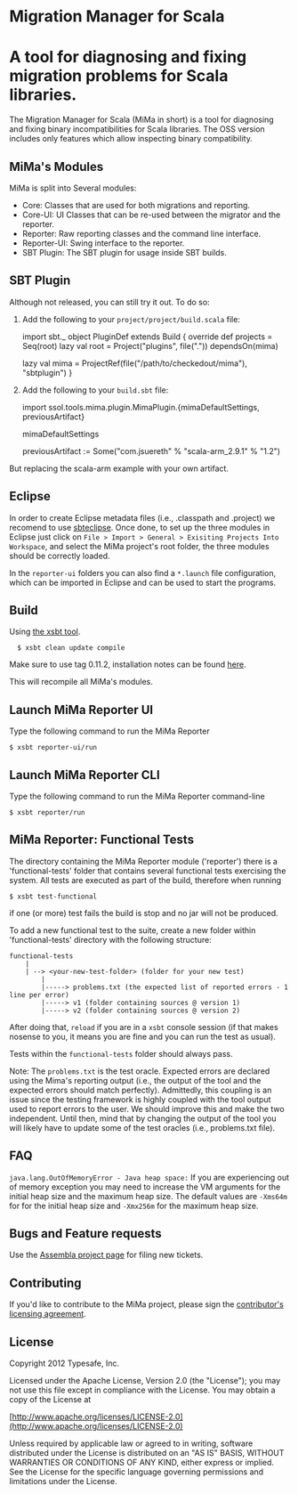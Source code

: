 Migration Manager for Scala
==============

A tool for diagnosing and fixing migration problems for Scala libraries.
=======
The Migration Manager for Scala (MiMa in short) is a tool for diagnosing and fixing binary incompatibilities for Scala libraries.  The OSS version includes only
features which allow inspecting binary compatibility.

MiMa's Modules
-------

MiMa is split into Several modules: 

- Core: Classes that are used for both migrations and reporting.
- Core-UI: UI Classes that can be re-used between the migrator and the reporter.
- Reporter:  Raw reporting classes and the command line interface.
- Reporter-UI: Swing interface to the reporter.
- SBT Plugin:  The SBT plugin for usage inside SBT builds.


SBT Plugin
----------

Although not released, you can still try it out.  To do so:

1. Add the following to your `project/project/build.scala` file:

    import sbt._
    object PluginDef extends Build {
      override def projects = Seq(root)
      lazy val root = Project("plugins", file(".")) dependsOn(mima)
    
      lazy val mima = ProjectRef(file("/path/to/checkedout/mima"), "sbtplugin")
    }

2. Add the following to your `build.sbt` file:

    import ssol.tools.mima.plugin.MimaPlugin.{mimaDefaultSettings, previousArtifact}
    
    mimaDefaultSettings
    
    previousArtifact := Some("com.jsuereth" % "scala-arm_2.9.1" % "1.2")

But replacing the scala-arm example with your own artifact.


Eclipse
-------

In order to create Eclipse metadata files (i.e., .classpath and .project) we recomend to use [sbteclipse][sbteclipse]. Once done, to set up the three modules in Eclipse just click on `File > Import > General > Exisiting Projects Into Workspace`, and select the MiMa project's root folder, the three modules should be correctly loaded.

In the `reporter-ui` folders you can also find a `*.launch` file configuration, which can be imported in Eclipse and can be used to start the programs.


[sbteclipse]: https://github.com/typesafehub/sbteclipse/

Build
-------

Using [the xsbt tool][xsbt]. 

      $ xsbt clean update compile


Make sure to use tag 0.11.2, installation notes can be found [here][xsbt].

[xsbt]: https://github.com/harrah/xsbt/tree/v0.11.2

This will recompile all MiMa's modules.


Launch MiMa Reporter UI
-------
Type the following command to run the MiMa Reporter

	$ xsbt reporter-ui/run

Launch MiMa Reporter CLI
-------
Type the following command to run the MiMa Reporter command-line

	$ xsbt reporter/run

MiMa Reporter: Functional Tests
-------

The directory containing the MiMa Reporter module ('reporter') there is a 'functional-tests' folder that contains several functional tests exercising the system. All tests are executed as part of the build, therefore when running

	$ xsbt test-functional

if one (or more) test fails the build is stop and no jar will not be produced.

To add a new functional test to the suite, create a new folder within 'functional-tests' directory with the following structure:

	functional-tests
	    |
	    | --> <your-new-test-folder> (folder for your new test)
			|
			|-----> problems.txt (the expected list of reported errors - 1 line per error)
			|-----> v1 (folder containing sources @ version 1)
			|-----> v2 (folder containing sources @ version 2)

After doing that, `reload` if you are in a `xsbt` console session (if that makes nosense to you, it means you are fine and you can run the test as usual).

Tests within the `functional-tests` folder should always pass.

Note: The `problems.txt` is the test oracle. Expected errors are declared using the Mima's reporting output (i.e., the output of the tool and the expected errors should match perfectly). Admittedly, this coupling is an issue since the testing framework is highly coupled with the tool output used to report errors to the user. We should improve this and make the two independent. Until then, mind that by changing the output of the tool you will likely have to update some of the test oracles (i.e., problems.txt file).

FAQ
-------

`java.lang.OutOfMemoryError - Java heap space:` If you are experiencing out of memory exception you may need to increase the VM arguments for the initial heap size and the maximum heap size. The default values are `-Xms64m` for for the initial heap size and `-Xmx256m` for the maximum heap size.

Bugs and Feature requests
-------

Use the [Assembla project page][mima-assembla] for filing new tickets.

[mima-assembla]: https://www.assembla.com/spaces/mima/tickets


Contributing
------------
If you'd like to contribute to the MiMa project, please sign the [contributor's licensing agreement](http://www.typesafe.com/contribute/cla).

License
-------
Copyright 2012 Typesafe, Inc.

Licensed under the Apache License, Version 2.0 (the "License");
you may not use this file except in compliance with the License.
You may obtain a copy of the License at

   [http://www.apache.org/licenses/LICENSE-2.0](http://www.apache.org/licenses/LICENSE-2.0)

Unless required by applicable law or agreed to in writing, software
distributed under the License is distributed on an "AS IS" BASIS,
WITHOUT WARRANTIES OR CONDITIONS OF ANY KIND, either express or implied.
See the License for the specific language governing permissions and
limitations under the License.
